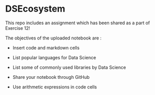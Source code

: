 # DSEcosystem
This repo includes an assignment which has been shared as a part of Exercise 12!

The objectives of the uploaded notebook are :

- Insert code and markdown cells

- List popular languages for Data Science

- List some of commonly used libraries by Data Science

- Share your notebook through GitHub

- Use arithmetic expressions in code cells
